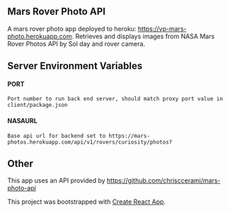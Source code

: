 ## Mars Rover Photo API

A mars rover photo app deployed to heroku: https://vp-mars-photo.herokuapp.com.
Retrieves and displays images from NASA Mars Rover Photos API by Sol day and rover camera.

## Server Environment Variables

#### PORT
    Port number to run back end server, should match proxy port value in client/package.json

#### NASAURL
    Base api url for backend set to https://mars-photos.herokuapp.com/api/v1/rovers/curiosity/photos?
    
    
## Other
This app uses an API provided by https://github.com/chrisccerami/mars-photo-api    

This project was bootstrapped with [Create React App](https://github.com/facebook/create-react-app).
